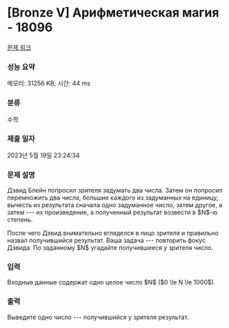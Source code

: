 # [Bronze V] Арифметическая магия - 18096 

[문제 링크](https://www.acmicpc.net/problem/18096) 

### 성능 요약

메모리: 31256 KB, 시간: 44 ms

### 분류

수학

### 제출 일자

2023년 5월 19일 23:24:34

### 문제 설명

<p>Дэвид Блейн попросил зрителя задумать два числа.  Затем он попросил перемножить два числа, большие каждого из задуманных на единицу,  вычесть из результата сначала одно задуманное число, затем другое, а затем --- их произведение, а полученный результат возвести в $N$-ю степень.</p>

<p>После чего Дэвид внимательно вгляделся в лицо зрителя и правильно назвал получившийся результат. Ваша задача --- повторить фокус Дэвида. По заданному $N$ угадайте получившееся у зрителя число.</p>

### 입력 

 <p>Входные данные содержат одно целое число $N$ ($0 \le N \le 1000$).</p>

### 출력 

 <p>Выведите одно число --- получившийся у зрителя результат.</p>

